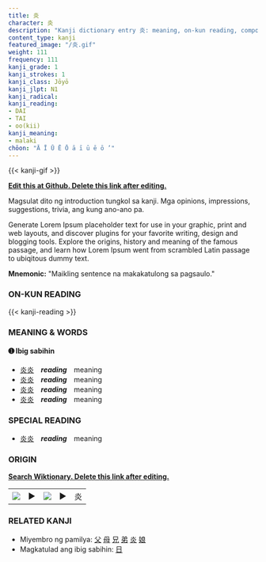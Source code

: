 ```yaml
---
title: 炎
character: 炎
description: "Kanji dictionary entry 炎: meaning, on-kun reading, compounds, origin, related kanji"
content_type: kanji
featured_image: "/炎.gif"
weight: 111
frequency: 111
kanji_grade: 1
kanji_strokes: 1
kanji_class: Jōyō
kanji_jlpt: N1
kanji_radical: 
kanji_reading: 
- DAI
- TAI
- oo(kii)
kanji_meaning:
- malaki
chōon: "Ā Ī Ū Ē Ō ā ī ū ē ō ’"
---
```

[//]: # (Don't edit the line below. Kanji animated GIF code is automatically generated.)
{{< kanji-gif >}}

[//]: # (Edit below this line.)

**[Edit this at Github. Delete this link after editing.](https://github.com/tim0g/tim/tree/main/content/kanji/炎/index.md)**

Magsulat dito ng introduction tungkol sa kanji. Mga opinions, impressions, suggestions, trivia, ang kung ano-ano pa.

Generate Lorem Ipsum placeholder text for use in your graphic, print and web layouts, and discover plugins for your favorite writing, design and blogging tools. Explore the origins, history and meaning of the famous passage, and learn how Lorem Ipsum went from scrambled Latin passage to ubiqitous dummy text.
 
**Mnemonic:** "Maikling sentence na makakatulong sa pagsaulo."

### ON-KUN READING

[//]: # (Don't edit the line below. ON-KUN READING code is automatically generated.)
{{< kanji-reading >}}

### MEANING & WORDS

#### ➊ **Ibig sabihin**
  - [炎](../炎)[炎](../炎)　***reading***　meaning
  - [炎](../炎)[炎](../炎)　***reading***　meaning
  - [炎](../炎)[炎](../炎)　***reading***　meaning
  - [炎](../炎)[炎](../炎)　***reading***　meaning

### SPECIAL READING
  - [炎](../炎)[炎](../炎)　***reading***　meaning

### ORIGIN

**[Search Wiktionary. Delete this link after editing.](https://wiktionary.org/wiki/炎)**
<table class="kanji-table"><tr><td>
<img src="60px-炎-bronze.svg.png">
</td><td>▶</td><td>
<img src="60px-炎-oracle.svg.png">
</td><td>▶</td>
<td class="kanji-origin">炎</td>
</tr></table>

### RELATED KANJI
- Miyembro ng pamilya: [父](../父) [母](../母) [兄](../兄) [弟](../弟) [炎](../炎) [娘](../娘)
- Magkatulad ang ibig sabihin: [日](../日)

